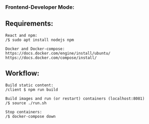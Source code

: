 ### Frontend-Developer Mode:

## Requirements:

	React and npm:
	/$ sudo apt install nodejs npm

	Docker and Docker-compose:
	https://docs.docker.com/engine/install/ubuntu/
	https://docs.docker.com/compose/install/


## Workflow:

	Build static content:
	/client $ npm run build

	Build images and run (or restart) containers (localhost:8081)
	/$ source ./run.sh

	Stop containers:
	/$ docker-compose down


